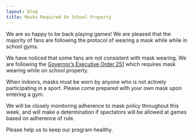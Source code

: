 ```yaml
---
layout: blog
title: Masks Required On School Property
---
```


We are so happy to be back playing games! We are pleased that the majority of fans are following the protocol of wearing a mask while while in school gyms. 

We have noticed that some fans are not consistent with mask wearing. We are following the [Governor’s Executive Order 251](https://nj.gov/infobank/eo/056murphy/pdf/EO-251.pdf) which requires mask wearing while on school property.  

When indoors, masks must be worn by anyone who is not actively participating in a sport. Please come prepared with your own mask upon entering a gym.

We will be closely monitoring adherence to mask policy throughout this week, and will make a determination if spectators will be allowed at games based on adherence of rule.

Please help us to keep our program healthy.
